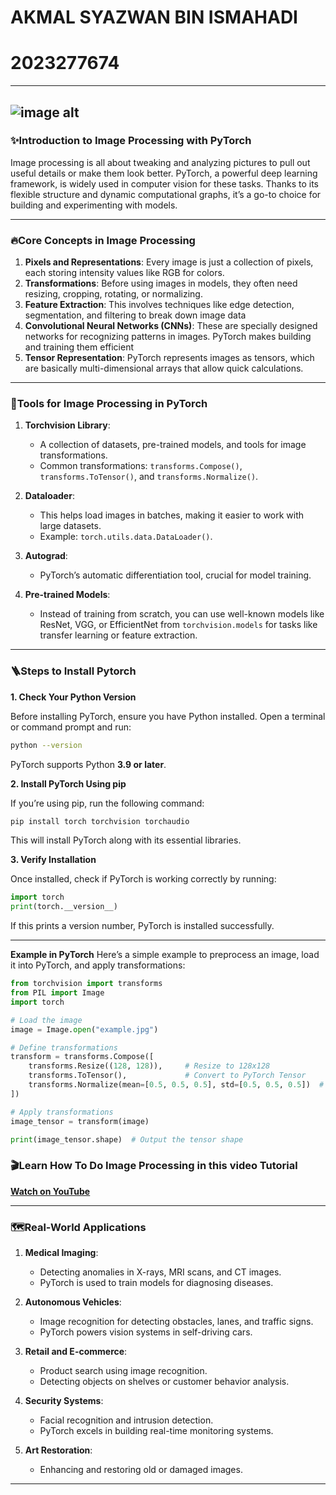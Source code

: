 # AKMAL SYAZWAN BIN ISMAHADI
# 2023277674

---
![image alt](https://github.com/akmalsyzwn/picture/blob/main/Pytorch_logo.png?raw=true)
---

### ✨**Introduction to Image Processing with PyTorch**
Image processing is all about tweaking and analyzing pictures to pull out useful details or make them look better. PyTorch, a powerful deep learning framework, is widely used in computer vision for these tasks. Thanks to its flexible structure and dynamic computational graphs, it’s a go-to choice for building and experimenting with models.

---

### 🔥**Core Concepts in Image Processing**
1. **Pixels and Representations**: Every image is just a collection of pixels, each storing intensity values like RGB for colors.
2. **Transformations**: Before using images in models, they often need resizing, cropping, rotating, or normalizing.
3. **Feature Extraction**: This involves techniques like edge detection, segmentation, and filtering to break down image data
4. **Convolutional Neural Networks (CNNs)**: These are specially designed networks for recognizing patterns in images. PyTorch makes building and training them efficient
5. **Tensor Representation**: PyTorch represents images as tensors, which are basically multi-dimensional arrays that allow quick calculations.

---

### 🧰**Tools for Image Processing in PyTorch**
1. **Torchvision Library**:
   - A collection of datasets, pre-trained models, and tools for image transformations. 
   - Common transformations: `transforms.Compose()`, `transforms.ToTensor()`, and `transforms.Normalize()`.
   
2. **Dataloader**:
   - This helps load images in batches, making it easier to work with large datasets.
   - Example: `torch.utils.data.DataLoader()`.
   
3. **Autograd**:
   - PyTorch’s automatic differentiation tool, crucial for model training.
   
4. **Pre-trained Models**:
   - Instead of training from scratch, you can use well-known models like ResNet, VGG, or EfficientNet from `torchvision.models` for tasks like transfer learning or feature extraction.

---
### 🪜**Steps to Install Pytorch**

**1. Check Your Python Version**

Before installing PyTorch, ensure you have Python installed. Open a terminal or command prompt and run:
```bash
python --version
```
PyTorch supports Python **3.9 or later**.

**2. Install PyTorch Using pip**

If you’re using pip, run the following command:
```bash
pip install torch torchvision torchaudio
```
This will install PyTorch along with its essential libraries.


**3. Verify Installation**

Once installed, check if PyTorch is working correctly by running:
```python
import torch
print(torch.__version__)
```
If this prints a version number, PyTorch is installed successfully.

---
**Example in PyTorch**
Here’s a simple example to preprocess an image, load it into PyTorch, and apply transformations:

```python
from torchvision import transforms
from PIL import Image
import torch

# Load the image
image = Image.open("example.jpg")

# Define transformations
transform = transforms.Compose([
    transforms.Resize((128, 128)),     # Resize to 128x128
    transforms.ToTensor(),             # Convert to PyTorch Tensor
    transforms.Normalize(mean=[0.5, 0.5, 0.5], std=[0.5, 0.5, 0.5])  # Normalize
])

# Apply transformations
image_tensor = transform(image)

print(image_tensor.shape)  # Output the tensor shape
```
### 🎬Learn How To Do Image Processing in this video Tutorial  
[**Watch on YouTube**](https://www.youtube.com/watch?v=5TMRnwmwGTI)

---

### 🗺️Real-World Applications
1. **Medical Imaging**:
   - Detecting anomalies in X-rays, MRI scans, and CT images.
   - PyTorch is used to train models for diagnosing diseases.

2. **Autonomous Vehicles**:
   - Image recognition for detecting obstacles, lanes, and traffic signs.
   - PyTorch powers vision systems in self-driving cars.

3. **Retail and E-commerce**:
   - Product search using image recognition.
   - Detecting objects on shelves or customer behavior analysis.

4. **Security Systems**:
   - Facial recognition and intrusion detection.
   - PyTorch excels in building real-time monitoring systems.

5. **Art Restoration**:
   - Enhancing and restoring old or damaged images.

---

